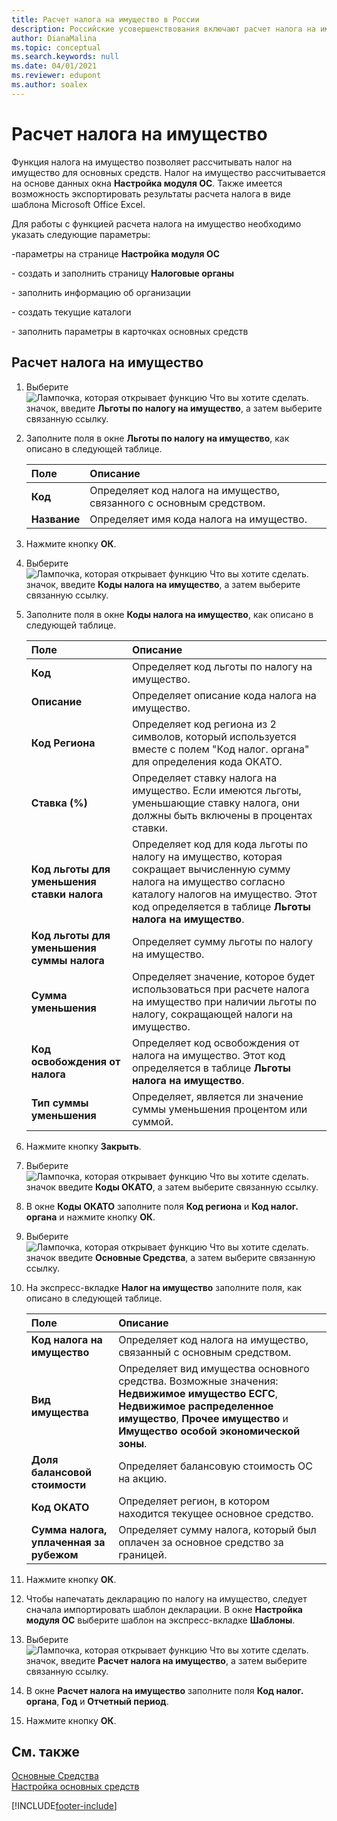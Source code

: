 ```yaml
---
title: Расчет налога на имущество в России
description: Российские усовершенствования включают расчет налога на имущество.
author: DianaMalina
ms.topic: conceptual
ms.search.keywords: null
ms.date: 04/01/2021
ms.reviewer: edupont
ms.author: soalex
---
```


# <a name="calculate-assessed-tax"></a>Расчет налога на имущество

Функция налога на имущество позволяет рассчитывать налог на имущество для основных средств. Налог на имущество рассчитывается на основе данных окна **Настройка модуля ОС**. Также имеется возможность экспортировать результаты расчета налога в виде шаблона Microsoft Office Excel.

Для работы с функцией расчета налога на имущество необходимо указать следующие параметры:

\-параметры на странице **Настройка модуля ОС**

\- создать и заполнить страницу **Налоговые органы**

\- заполнить информацию об организации

\- создать текущие каталоги

\- заполнить параметры в карточках основных средств

## <a name="to-calculate-assessed-tax"></a>Расчет налога на имущество

1. Выберите ![Лампочка, которая открывает функцию Что вы хотите сделать.](../../media/ui-search/search_small.png "Что вы хотите сделать") значок, введите **Льготы по налогу на имущество**, а затем выберите связанную ссылку.

2. Заполните поля в окне **Льготы по налогу на имущество**, как описано в следующей таблице.

   | Поле    | Описание                                                  |
   | :------- | :----------------------------------------------------------- |
   | **Код** | Определяет код налога на имущество, связанного с основным средством. |
   | **Название** | Определяет имя кода налога на имущество.                 |

3. Нажмите кнопку **ОК**.

4. Выберите ![Лампочка, которая открывает функцию Что вы хотите сделать.](../../media/ui-search/search_small.png "Что вы хотите сделать") значок, введите **Коды налога на имущество**, а затем выберите связанную ссылку.

5. Заполните поля в окне **Коды налога на имущество**, как описано в следующей таблице.

   | Поле                              | Описание                                                  |
   | :--------------------------------- | :----------------------------------------------------------- |
   | **Код**                           | Определяет код льготы по налогу на имущество.              |
   | **Описание**                    | Определяет описание кода налога на имущество.           |
   | **Код Региона**                    | Определяет код региона из 2 символов, который используется вместе с полем "Код налог. органа" для определения кода ОКАТО. |
   | **Ставка (%)**                         | Определяет ставку налога на имущество. Если имеются льготы, уменьшающие ставку налога, они должны быть включены в процентах ставки. |
   | **Код льготы для уменьшения ставки налога**   | Определяет код для кода льготы по налогу на имущество, которая сокращает вычисленную сумму налога на имущество согласно каталогу налогов на имущество. Этот код определяется в таблице **Льготы налога на имущество**. |
   | **Код льготы для уменьшения суммы налога** | Определяет сумму льготы по налогу на имущество.           |
   | **Сумма уменьшения**              | Определяет значение, которое будет использоваться при расчете налога на имущество при наличии льготы по налогу, сокращающей налоги на имущество. |
   | **Код освобождения от налога**        | Определяет код освобождения от налога на имущество. Этот код определяется в таблице **Льготы налога на имущество**. |
   | **Тип суммы уменьшения**         | Определяет, является ли значение суммы уменьшения процентом или суммой. |

6. Нажмите кнопку **Закрыть**.

7. Выберите ![Лампочка, которая открывает функцию Что вы хотите сделать.](../../media/ui-search/search_small.png "Что вы хотите сделать") значок введите **Коды ОКАТО**, а затем выберите связанную ссылку.

8. В окне **Коды ОКАТО** заполните поля **Код региона** и **Код налог. органа** и нажмите кнопку **ОК**.

9. Выберите ![Лампочка, которая открывает функцию Что вы хотите сделать.](../../media/ui-search/search_small.png "Что вы хотите сделать") значок введите **Основные Средства**, а затем выберите связанную ссылку.

10. На экспресс-вкладке **Налог на имущество** заполните поля, как описано в следующей таблице.

    | Поле                      | Описание                                                  |
    | :------------------------- | :----------------------------------------------------------- |
    | **Код налога на имущество**      | Определяет код налога на имущество, связанный с основным средством. |
    | **Вид имущества**          | Определяет вид имущества основного средства. Возможные значения: **Недвижимое имущество ЕСГС**, **Недвижимое распределенное имущество**, **Прочее имущество** и **Имущество особой экономической зоны**. |
    | **Доля балансовой стоимости**   | Определяет балансовую стоимость ОС на акцию.      |
    | **Код ОКАТО**             | Определяет регион, в котором находится текущее основное средство. |
    | **Сумма налога, уплаченная за рубежом** | Определяет сумму налога, который был оплачен за основное средство за границей. |

11. Нажмите кнопку **ОК**.

12. Чтобы напечатать декларацию по налогу на имущество, следует сначала импортировать шаблон декларации. В окне **Настройка модуля ОС** выберите шаблон на экспресс-вкладке **Шаблоны**.

13. Выберите ![Лампочка, которая открывает функцию Что вы хотите сделать.](../../media/ui-search/search_small.png "Что вы хотите сделать") значок, введите **Расчет налога на имущество**, а затем выберите связанную ссылку.

14. В окне **Расчет налога на имущество** заполните поля **Код налог. органа**, **Год** и **Отчетный период**.

15. Нажмите кнопку **ОК**.

## <a name="see-also"></a>См. также

[Основные Средства](../../fa-manage.md)  
[Настройка основных средств](../../fa-setup.md)  


[!INCLUDE[footer-include](../../includes/footer-banner.md)]
